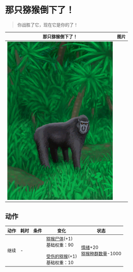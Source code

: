 # 那只猕猴倒下了！  
> 你战胜了它，现在它是你的了！  
  
  那只猕猴倒下了！  |   图片   
 ----  |  ----:   
   |  ![](Sprite/MacaqueEvent.png)   
  
## 动作  
动作  |  耗时  |  条件  |  变化  |  状态  
----  |  ----  |  ----  |  ----  |  ----  
继续<br>  |  -  |    |  [猕猴尸体](MacaqueCarcass.md)(+1)<br>基础权重：90<br><br>[受伤的猕猴](MacaqueWounded.md)(+1)<br>基础权重：10<br>  |  [情绪](Morale.md)+20<br>[猕猴种群数量](Pop_Macaque.md)-1000  
